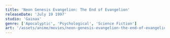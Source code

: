 ```yaml
---
title: 'Neon Genesis Evangelion: The End of Evangelion'
releaseDate: 'July 19 1997'
studio: 'Gainax'
genre: ['Apocalyptic', 'Psychological', 'Science Fiction']
art: '/assets/anime/movies/neon-genesis-evangelion-the-end-of-evangelion.jpg'
---
```

